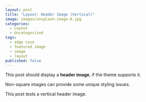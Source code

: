 ```yaml
---
layout: post
title: "Layout: Header Image (Vertical)"
image: images/unsplash-image-6.jpg
categories:
  - Layout
  - Uncategorized
tags:
  - edge case
  - featured image
  - image
  - layout
published: false
---
```


This post should display a **header image**, if the theme supports it.

Non-square images can provide some unique styling issues.

This post tests a vertical header image.
